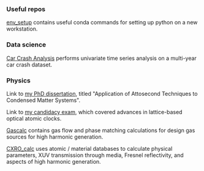 <!--
**greg-codes/greg-codes** is a ✨ _special_ ✨ repository because its `README.md` (this file) appears on your GitHub profile.

Here are some ideas to get you started:

- 🔭 I’m currently working on ...
- 🌱 I’m currently learning ...
- 👯 I’m looking to collaborate on ...
- 🤔 I’m looking for help with ...
- 💬 Ask me about ...
- 📫 How to reach me: ...
- 😄 Pronouns: ...
- ⚡ Fun fact: ...
-->

### Useful repos

[env_setup](https://github.com/greg-codes/env_setup) contains useful conda commands for setting up python on a new workstation.


### Data science

[Car Crash Analysis](https://github.com/greg-codes/CarCrash_analysis) performs univariate time series analysis on a multi-year car crash dataset.


### Physics

Link to [my PhD dissertation](https://github.com/greg-codes/dissertation), titled "Application of Attosecond Techniques to Condensed Matter Systems".

Link to [my candidacy exam](https://github.com/greg-codes/OpticalClocks), which covered advances in lattice-based optical atomic clocks.

[Gascalc](https://github.com/greg-codes/GasCalc) contains gas flow and phase matching calculations for design gas sources for high harmonic generation.

[CXRO_calc](https://github.com/greg-codes/CXRO_calc/) uses atomic / material databases to calculate physical parameters, XUV transmission through media, Fresnel reflectivity, and aspects of high harmonic generation.
